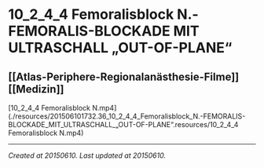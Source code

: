 # 10_2_4_4 Femoralisblock N.-FEMORALIS-BLOCKADE MIT ULTRASCHALL „OUT-OF-PLANE“
 [[Atlas-Periphere-Regionalanästhesie-Filme]] [[Medizin]] 
---



[10\_2\_4\_4 Femoralisblock N.mp4](./resources/201506101732.36_10_2_4_4_Femoralisblock_N.-FEMORALIS-BLOCKADE_MIT_ULTRASCHALL_„OUT-OF-PLANE“.resources/10_2_4_4 Femoralisblock N.mp4)

---

_Created at 20150610._
_Last updated at 20150610._



